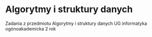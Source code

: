 # Algorytmy i struktury danych

Zadania z przedmiotu Algorytmy i struktury danych
 UG informatyka ogónoakademicka 2 rok
